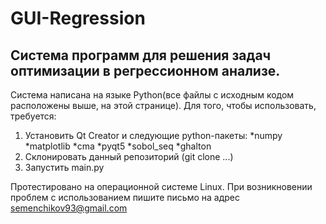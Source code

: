 # GUI-Regression
## Система программ для решения задач оптимизации в регрессионном анализе. 
Система написана на языке Python(все файлы с исходным кодом расположены выше, на этой странице).
Для того, чтобы использовать, требуется:
  1. Установить Qt Creator и следующие python-пакеты:
      *numpy
      *matplotlib
      *cma
      *pyqt5
      *sobol_seq
      *ghalton
  2. Склонировать данный репозиторий (git clone ...)
  3. Запустить main.py
  
  Протестировано на операционной системе Linux.
  При возникновении проблем с использованием пишите письмо на адрес semenchikov93@gmail.com

